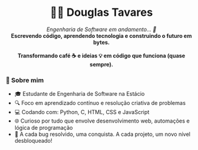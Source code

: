 <h1 align = "center"> 👨‍💻 Douglas Tavares </h1>
<p align = "center"> 
  <i>Engenharia de Software em andamento... 🚧 </i><br>
  <b>Escrevendo código, aprendendo tecnologia e construindo o futuro em bytes.</b><br><br>
  <b>Transformando café ☕ e ideias 💡 em código que funciona (quase sempre).</b>
</p>

### 🚀 Sobre mim

- 🎓 Estudante de Engenharia de Software na Estácio  
- 🔍 Foco em aprendizado contínuo e resolução criativa de problemas  
- 💻 Codando com: Python, C, HTML, CSS e JavaScript  
- 🌐 Curioso por tudo que envolve desenvolvimento web, automações e lógica de programação  
- 🧩 A cada bug resolvido, uma conquista. A cada projeto, um novo nível desbloqueado!
